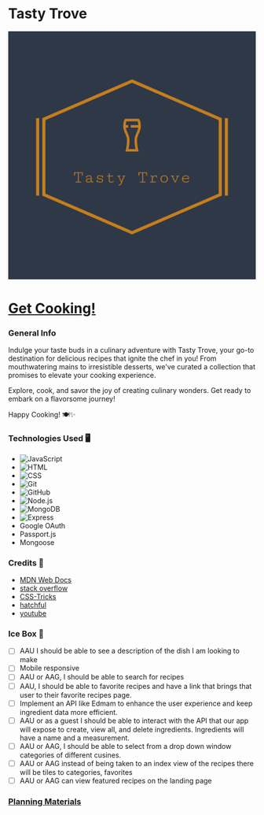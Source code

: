 # **Tasty Trove**

![alt text](/public/assets/images/logo-images/logo.png)

# **[Get Cooking!](https://tasty-trove.fly.dev/)**

### **General Info**

Indulge your taste buds in a culinary adventure with Tasty Trove, your go-to destination for delicious recipes that ignite the chef in you! From mouthwatering mains to irresistible desserts, we've curated a collection that promises to elevate your cooking experience.

Explore, cook, and savor the joy of creating culinary wonders. Get ready to embark on a flavorsome journey!

Happy Cooking! 🍽️✨

### **Technologies Used 🖥️** 

* ![JavaScript](https://img.shields.io/badge/JavaScript-F7DF1E?style=for-the-badge&logo=JavaScript&logoColor=white)
* ![HTML](https://img.shields.io/badge/HTML-239120?style=for-the-badge&logo=html5&logoColor=white)
* ![CSS](https://img.shields.io/badge/CSS-239120?&style=for-the-badge&logo=css3&logoColor=white)
* ![Git](https://img.shields.io/badge/GIT-E44C30?style=for-the-badge&logo=git&logoColor=white)
* ![GitHub](https://img.shields.io/badge/GitHub-100000?style=for-the-badge&logo=github&logoColor=white)
* ![Node.js](https://img.shields.io/badge/Node.js-43853D?style=for-the-badge&logo=node.js&logoColor=white) 
* ![MongoDB](https://img.shields.io/badge/MongoDB-4EA94B?style=for-the-badge&logo=mongodb&logoColor=white)
* ![Express](https://img.shields.io/badge/Express.js-404D59?style=for-the-badge)
* Google OAuth
* Passport.js
* Mongoose

### **Credits 🙌**

* [MDN Web Docs](https://developer.mozilla.org/en-US/)
* [stack overflow](https://stackoverflow.com/)
* [CSS-Tricks](https://css-tricks.com/snippets/css/a-guide-to-flexbox/)
* [hatchful](https://www.shopify.com/tools/logo-maker)
* [youtube](https://www.youtube.com/)


### **Ice Box 🧊**

- [ ] AAU I should be able to see a description of the dish I am looking to make 
- [ ] Mobile responsive
- [ ] AAU or AAG, I should be able to search for recipes
- [ ] AAU, I should be able to favorite recipes and have a link that brings that user to their favorite recipes page.
- [ ] Implement an API like Edmam to enhance the user experience and keep ingredient data more efficient.
- [ ] AAU or as a guest I should be able to interact with the API that our app will expose to create, view all, and delete ingredients. Ingredients will have a name and a measurement.
- [ ] AAU or AAG, I should be able to select from a drop down window categories of different cusines.
- [ ] AAU or AAG instead of being taken to an index view of the recipes there will be tiles to categories, favorites
- [ ] AAU or AAG can view featured recipes on the landing page

### **[Planning Materials](https://trello.com/b/bUq5yCQM/tasty-trove)**



